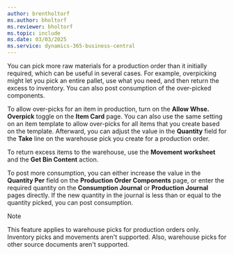 ```yaml
---
author: brentholtorf
ms.author: bholtorf
ms.reviewer: bholtorf
ms.topic: include
ms.date: 03/03/2025
ms.service: dynamics-365-business-central
---
```


You can pick more raw materials for a production order than it initially required, which can be useful in several cases. For example, overpicking might let you pick an entire pallet, use what you need, and then return the excess to inventory. You can also post consumption of the over-picked components.

To allow over-picks for an item in production, turn on the **Allow Whse. Overpick** toggle on the **Item Card** page. You can also use the same setting on an item template to allow over-picks for all items that you create based on the template. Afterward, you can adjust the value in the **Quantity** field for the **Take** line on the warehouse pick you create for a production order.

To return excess items to the warehouse, use the **Movement worksheet** and the **Get Bin Content** action.

To post more consumption, you can either increase the value in the **Quantity Per** field on the **Production Order Components** page, or enter the required quantity on the **Consumption Journal** or **Production Journal** pages directly. If the new quantity in the journal is less than or equal to the quantity picked, you can post consumption.

> [!NOTE]
> This feature applies to warehouse picks for production orders only. Inventory picks and movements aren't supported. Also, warehouse picks for other source documents aren't supported.
